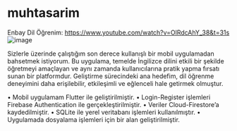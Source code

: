 # muhtasarim
Enbay Dil Öğrenim: https://www.youtube.com/watch?v=OlRdcAhY_38&t=31s
![image](https://github.com/enbayy/Enbay_Dil_Ogrenim/assets/103318928/611ba366-8b12-4fff-82ff-eefe7d617f9a)

Sizlerle üzerinde çalıştığım son derece kullanışlı bir mobil uygulamadan bahsetmek istiyorum. Bu uygulama, temelde İngilizce dilini etkili bir şekilde öğretmeyi amaçlayan ve aynı zamanda kullanıcılarına pratik yapma fırsatı sunan bir platformdur. Geliştirme sürecindeki ana hedefim, dil öğrenme deneyimini daha erişilebilir, etkileşimli ve eğlenceli hale getirmek olmuştur.

• Mobil uygulamam Flutter ile geliştirilmiştir.
• Login-Register işlemleri Firebase Authentication ile gerçekleştirilmiştir.
• Veriler Cloud-Firestore’a kaydedilmiştir.
• SQLite ile yerel veritabanı işlemleri kullanılmıştır.
• Uygulamada dosyalama işlemleri için bir alan geliştirilmiştir.

